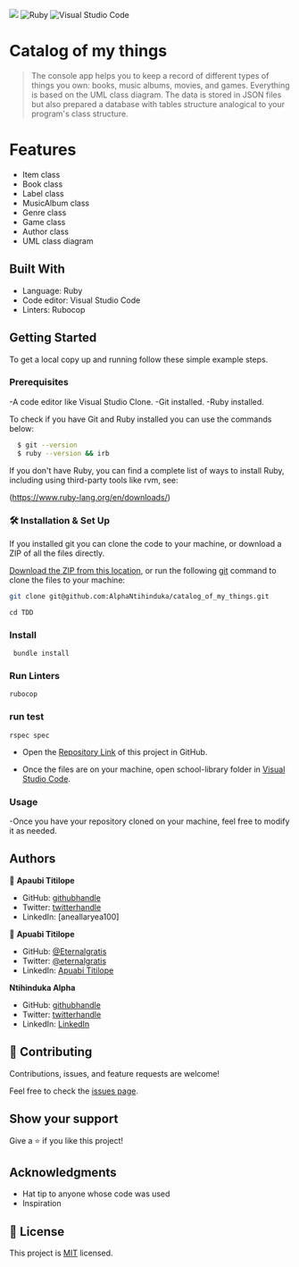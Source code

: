 ![](https://img.shields.io/badge/Microverse-blueviolet) ![Ruby](https://img.shields.io/badge/ruby-%23CC342D.svg?style=for-the-badge&logo=ruby&logoColor=white) ![Visual Studio Code](https://img.shields.io/badge/Visual%20Studio%20Code-0078d7.svg?style=for-the-badge&logo=visual-studio-code&logoColor=white)

# Catalog of my things

> The console app helps you to keep a record of different types of things you own: books, music albums, movies, and games. Everything is based on the UML class diagram. The data is stored in JSON files but also prepared a database with tables structure analogical to your program's class structure.

# Features

- Item class
- Book class
- Label class
- MusicAlbum class
- Genre class
- Game class
- Author class
- UML class diagram

## Built With

- Language: Ruby
- Code editor: Visual Studio Code
- Linters: Rubocop

## Getting Started

To get a local copy up and running follow these simple example steps.

### Prerequisites

-A code editor like Visual Studio Clone.
-Git installed.
-Ruby installed.

To check if you have Git and Ruby installed you can use the commands below:

 ```sh
   $ git --version
   $ ruby --version && irb
   ```
If you don't have Ruby, you can find a complete list of ways to install Ruby, including using third-party tools like rvm, see:

(https://www.ruby-lang.org/en/downloads/)
### 🛠 Installation & Set Up

If you installed git you can clone the code to your machine, or download a ZIP of all the files directly.

[Download the ZIP from this location](https://github.com/AlphaNtihinduka/catalog_of_my_things/archive/refs/heads/dev.zip), or run the following [git](https://git-scm.com/downloads) command to clone the files to your machine:

```bash
git clone git@github.com:AlphaNtihinduka/catalog_of_my_things.git
```
```
cd TDD
```
### Install

```
 bundle install
```

### Run Linters

```
rubocop
```

### run test

```
rspec spec
```

- Open the [Repository Link](git@github.com:AlphaNtihinduka/catalog_of_my_things.git) of this project in GitHub.

- Once the files are on your machine, open school-library folder in [Visual Studio Code](https://code.visualstudio.com/).

### Usage

-Once you have your repository cloned on your machine, feel free to modify it as needed.

## Authors

👤 **Apaubi Titilope**

- GitHub: [githubhandle](https://github.com/aneallaryea100)
- Twitter: [twitterhandle](https://twitter.com/BonitoNarvaez)
- LinkedIn: [aneallaryea100]

👤 **Apuabi Titilope**

- GitHub: [@Eternalgratis](https://github.com/Eternalgratis)
- Twitter: [@eternalgratis](https://twitter.com/eternalgratis)
- LinkedIn: [Apuabi Titilope](https://www.linkedin.com/in/titilope-apuabi/)

**Ntihinduka Alpha**

- GitHub: [githubhandle](https://github.com/AlphaNtihinduka)
- Twitter: [twitterhandle](https://twitter.com/@alphantihinduka)
- LinkedIn: [LinkedIn](https://www.linkedin.com/in/ntihinduka-alpha-81bb7b22a/)

## 🤝 Contributing

Contributions, issues, and feature requests are welcome!

Feel free to check the [issues page](../../issues/).

## Show your support

Give a ⭐️ if you like this project!

## Acknowledgments

- Hat tip to anyone whose code was used
- Inspiration

## 📝 License

This project is [MIT](./MIT.md) licensed.